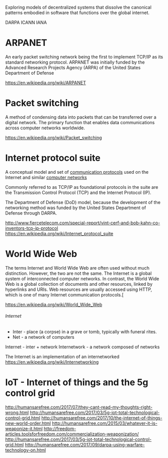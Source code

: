 Exploring models of decentralized systems that dissolve the canonical patterns embodied in software that functions over the 
global internet.

DARPA
ICANN
IANA

# ARPANET
An early packet switching network being the first to implement TCP/IP as its standard networking protocol.
ARPANET was initially funded by the Advanced Research Projects Agency (ARPA) of the United States Department of Defense

https://en.wikipedia.org/wiki/ARPANET

# Packet switching
A method of condensing data into packets that can be transferred over a digital network.
The primary function that enables data communications across computer networks worldwide.

https://en.wikipedia.org/wiki/Packet_switching

# Internet protocol suite
A conceptual model and set of [communication protocols](https://en.wikipedia.org/wiki/Communications_protocol) used on the 
Internet and similar [computer networks](https://en.wikipedia.org/wiki/Computer_network)

Commonly referred to as TCP/IP as foundational protocols in the suite are the Transmission Control Protocol (TCP) and the Internet Protocol (IP).

The Department of Defense (DoD) model, because the development of the networking method was funded by the United States Department of Defense through DARPA.

http://www.fiercetelecom.com/special-report/vint-cerf-and-bob-kahn-co-inventors-tcp-ip-protocol
https://en.wikipedia.org/wiki/Internet_protocol_suite

# World Wide Web
The terms Internet and World Wide Web are often used without much distinction. However, the two are not the same. The Internet is a global system of interconnected computer networks. In contrast, the World Wide Web is a global collection of documents and other resources, linked by hyperlinks and URIs. Web resources are usually accessed using HTTP, which is one of many Internet communication protocols.[

 https://en.wikipedia.org/wiki/World_Wide_Web
 
###### Internet
 * Inter - place (a corpse) in a grave or tomb, typically with funeral rites.
 * Net - a network of computers
 
 Internet - inter + network
 Internetwork - a network composed of networks
 
 The Internet is an implementation of an internetworked
 https://en.wikipedia.org/wiki/Internetworking

 
 # IoT - Internet of things and the 5g control grid
 http://humansarefree.com/2017/07/they-cant-read-my-thoughts-right-wrong.html
 http://humansarefree.com/2017/03/5g-iot-total-technological-control-grid.html
 http://humansarefree.com/2017/10/the-internet-of-things-new-world-order.html
 http://humansarefree.com/2015/03/whatever-it-is-weaponize-it.html
 http://freedom-articles.toolsforfreedom.com/commercialization-weaponization/
 http://humansarefree.com/2017/03/5g-iot-total-technological-control-grid.html
 http://humansarefree.com/2017/09/darpa-using-warfare-technology-on.html
